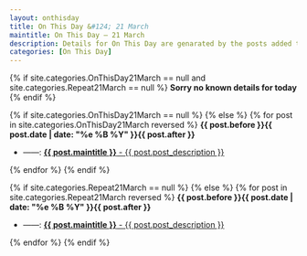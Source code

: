 ```yaml
---
layout: onthisday
title: On This Day &#124; 21 March
maintitle: On This Day — 21 March
description: Details for On This Day are genarated by the posts added to the website so the content is subject to changes/updates over time.
categories: [On This Day]
---
```


{% if site.categories.OnThisDay21March == null and site.categories.Repeat21March == null %}
<strong>Sorry no known details for today</strong>
{% endif %}

{% if site.categories.OnThisDay21March == null %}
{% else %}
{% for post in site.categories.OnThisDay21March reversed %}
<strong>{{ post.before }}{{ post.date | date: "%e %B %Y" }}{{ post.after }}</strong>
<ul>
<li> ——: <a class="{{ post.class }}" href="{{ post.url }}"><strong>{{ post.maintitle }}</strong> - {{ post.post_description }}</a></li>
</ul>
{% endfor %}
{% endif %}

{% if site.categories.Repeat21March == null %}
{% else %}
{% for post in site.categories.Repeat21March reversed %}
<strong>{{ post.before }}{{ post.date | date: "%e %B %Y" }}{{ post.after }}</strong>
<ul>
<li> ——: <a class="{{ post.class }}" href="{{ post.url }}"><strong>{{ post.maintitle }}</strong> - {{ post.post_description }}</a></li>
</ul>
{% endfor %}
{% endif %}

